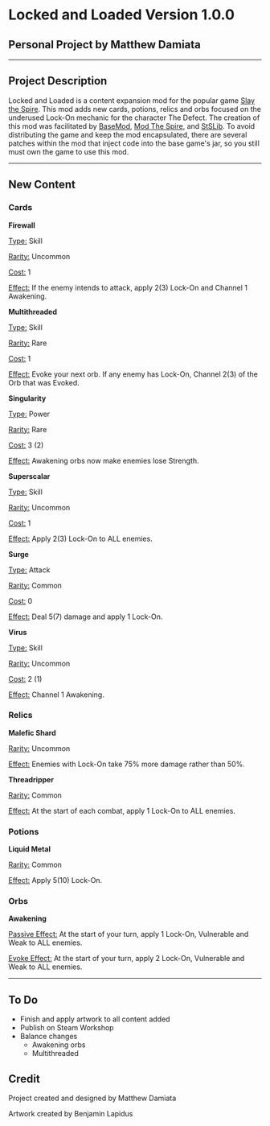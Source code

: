 # Locked and Loaded Version 1.0.0
## Personal Project by Matthew Damiata
***
## Project Description

Locked and Loaded is a content expansion mod for the popular game [Slay the Spire](https://store.steampowered.com/app/646570/Slay_the_Spire/). This mod adds new cards, potions, relics and orbs focused on the underused Lock-On mechanic for the character The Defect. The creation of this mod was facilitated by [BaseMod](https://github.com/daviscook477/BaseMod), [Mod The Spire](https://github.com/kiooeht/ModTheSpire), and [StSLib](https://github.com/kiooeht/StSLib). To avoid distributing the game and keep the mod encapsulated, there are several patches within the mod that inject code into the base game's jar, so you still must own the game to use this mod.

***

## New Content
### Cards
<b>Firewall</b>

<u>Type:</u> Skill

<u>Rarity:</u> Uncommon

<u>Cost:</u> 1

<u>Effect:</u> If the enemy intends to attack, apply 2(3) Lock-On and Channel 1 Awakening.


<b>Multithreaded</b>

<u>Type:</u> Skill

<u>Rarity:</u> Rare

<u>Cost:</u> 1

<u>Effect:</u> Evoke your next orb. If any enemy has Lock-On, Channel 2(3) of the Orb that was Evoked.


<b>Singularity</b>

<u>Type:</u> Power

<u>Rarity:</u> Rare

<u>Cost:</u> 3 (2)

<u>Effect:</u> Awakening orbs now make enemies lose Strength.


<b>Superscalar</b>

<u>Type:</u> Skill

<u>Rarity:</u> Uncommon

<u>Cost:</u> 1

<u>Effect:</u> Apply 2(3) Lock-On to ALL enemies.


<b>Surge</b>

<u>Type:</u> Attack

<u>Rarity:</u> Common

<u>Cost:</u> 0

<u>Effect:</u> Deal 5(7) damage and apply 1 Lock-On.


<b>Virus</b>

<u>Type:</u> Skill

<u>Rarity:</u> Uncommon

<u>Cost:</u> 2 (1)

<u>Effect:</u> Channel 1 Awakening.


### Relics

<b>Malefic Shard</b>

<u>Rarity:</u> Uncommon

<u>Effect:</u> Enemies with Lock-On take 75% more damage rather than 50%.


<b>Threadripper</b>

<u>Rarity:</u> Common

<u>Effect:</u> At the start of each combat, apply 1 Lock-On to ALL enemies.


### Potions

<b>Liquid Metal</b>

<u>Rarity:</u> Common

<u>Effect:</u> Apply 5(10) Lock-On.


### Orbs

<b>Awakening</b>

<u>Passive Effect:</u> At the start of your turn, apply 1 Lock-On, Vulnerable and Weak to ALL enemies.

<u>Evoke Effect:</u> At the start of your turn, apply 2 Lock-On, Vulnerable and Weak to ALL enemies.


***
## To Do
- Finish and apply artwork to all content added
- Publish on Steam Workshop
- Balance changes
	- Awakening orbs
	- Multithreaded 
## Credit
Project created and designed by Matthew Damiata

Artwork created by Benjamin Lapidus
